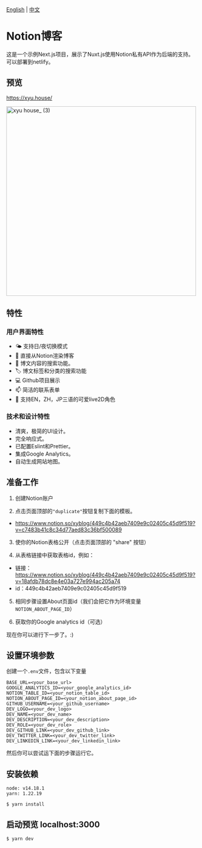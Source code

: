 [English](README.md) | [中文](README_zh.md)

# Notion博客
这是一个示例Next.js项目，展示了Nuxt.js使用Notion私有API作为后端的支持。
可以部署到netlify。

## 预览
https://xyu.house/

<a href="https://xyu.house/">
    <img src="https://github.com/mooncat126/notion-blog/assets/112956463/48b114bd-cdf5-4842-8f61-6eb5f56b44ba" alt="xyu house_ (3)" width="500">
</a>

## 特性

### 用户界面特性
- 🌤️ 支持日/夜切换模式
- 📖 直接从Notion渲染博客
- 🔎 博文内容的搜索功能。
- 🏷 博文标签和分类的搜索功能
- 💻 Github项目展示
- 📫 简洁的联系表单
- 👧 支持EN，ZH，JP三语的可爱live2D角色

### 技术和设计特性
- 清爽，极简的UI设计。
- 完全响应式。
- 已配置Eslint和Prettier。
- 集成Google Analytics。
- 自动生成网站地图。

## 准备工作
1. 创建Notion账户

2. 点击页面顶部的` "duplicate" `按钮复制下面的模板。
- https://www.notion.so/xyblog/449c4b42aeb7409e9c02405c45d9f519?v=c7483b41c8c34d77aed83c36bf500089

3. 使你的Notion表格公开（点击页面顶部的 "share" 按钮）

4. 从表格链接中获取表格id，例如：
- 链接：https://www.notion.so/xyblog/449c4b42aeb7409e9c02405c45d9f519?v=18afdb78dc8e4e03a727e994ac205a74
- id：449c4b42aeb7409e9c02405c45d9f519

5. 相同步骤设置About页面id（我们会把它作为环境变量 `NOTION_ABOUT_PAGE_ID`）

6. 获取你的Google analytics id（可选）

现在你可以进行下一步了。:)

## 设置环境参数
创建一个`.env`文件，包含以下变量

```
BASE_URL=<your_base_url>
GOOGLE_ANALYTICS_ID=<your_google_analytics_id>
NOTION_TABLE_ID=<your_notion_table_id>
NOTION_ABOUT_PAGE_ID=<your_notion_about_page_id>
GITHUB_USERNAME=<your_github_username>
DEV_LOGO=<your_dev_logo>
DEV_NAME=<your_dev_name>
DEV_DESCRIPTION=<your_dev_description>
DEV_ROLE=<your_dev_role>
DEV_GITHUB_LINK=<your_dev_github_link>
DEV_TWITTER_LINK=<your_dev_twitter_link>
DEV_LINKEDIN_LINK=<your_dev_linkedin_link>
```

然后你可以尝试运下面的步骤运行它。

## 安装依赖
```
node: v14.18.1
yarn: 1.22.19
```

```
$ yarn install
```

## 启动预览 localhost:3000 
```
$ yarn dev
```
